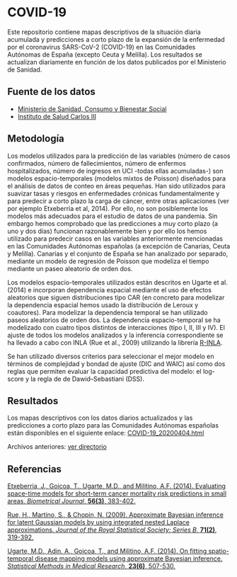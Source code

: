 # COVID-19
Este repositorio contiene mapas descriptivos de la situación diaria acumulada y predicciones a corto plazo de la expansión de la enfermedad por el coronavirus SARS-CoV-2 (COVID-19) en las Comunidades Autónomas de España (excepto Ceuta y Melilla). Los resultados se actualizan diariamente en función de los datos publicados por el Ministerio de Sanidad.

## Fuente de los datos

- [Ministerio de Sanidad, Consumo y Bienestar Social](https://www.mscbs.gob.es/profesionales/saludPublica/ccayes/alertasActual/nCov-China/situacionActual.htm)
- [Instituto de Salud Carlos III](https://covid19.isciii.es/)


## Metodología

Los modelos utilizados para la predicción de las variables (número de casos confirmados, número de fallecimientos, número de enfermos hospitalizados, número de ingresos en UCI -todas ellas acumuladas-) son modelos espacio-temporales (modelos mixtos de Poisson) diseñados para el análisis de datos de conteo en áreas pequeñas. Han sido utilizados para suavizar tasas y riesgos en enfermedades crónicas fundamentalmente y para predecir a corto plazo la carga de cáncer, entre otras aplicaciones (ver por ejemplo Etxeberria et al, 2014). Por ello, no son posiblemente los modelos más adecuados para el estudio de datos de una pandemia. Sin embargo hemos comprobado que las predicciones a muy corto plazo (a uno y dos días) funcionan razonablemente bien y por ello los hemos utilizado para predecir casos en las variables anteriormente mencionadas en las Comunidades Autónomas españolas (a excepción de Canarias, Ceuta y Melilla).  Canarias y el conjunto de España se han analizado por separado, mediante un modelo de regresión de Poisson que modeliza el tiempo mediante un paseo aleatorio de orden dos.

Los modelos espacio-temporales utilizados están descritos en Ugarte et al. (2014) e incorporan dependencia espacial mediante el uso de efectos aleatorios que siguen distribuciones tipo CAR (en concreto para modelizar la dependencia espacial hemos usado la distribución de Leroux y coautores).  Para modelizar la dependencia temporal se han utilizado paseos aleatorios de orden dos. La dependencia espacio-temporal se ha modelizado con cuatro tipos distintos de interacciones (tipo I, II, III y IV). El ajuste de todos los modelos analizados y la inferencia correspondiente se ha llevado a cabo con INLA (Rue et al., 2009) utilizando la librería [R-INLA](http://www.r-inla.org/).

Se han utilizado diversos criterios para seleccionar el mejor modelo en términos de complejidad y bondad de ajuste (DIC and WAIC) así como dos reglas que permiten evaluar la capacidad predictiva del modelo: el log-score y la regla de de Dawid–Sebastiani (DSS).



## Resultados
Los mapas descriptivos con los datos diarios actualizados y las predicciones a corto plazo para las Comunidades Autónomas españolas están disponibles en el siguiente enlace:
[COVID-19_20200404.html](https://emi-sstcdapp.unavarra.es/COVID-19/COVID-19_20200404.html)

Archivos anteriores: [ver directorio](https://emi-sstcdapp.unavarra.es/COVID-19/)


## Referencias
[Etxeberria, J., Goicoa, T., Ugarte, M.D., and Militino, A.F. (2014). Evaluating space-time models for short-term cancer mortality risk predictions in small areas. _Biometrical Journal_, __56(3)__, 383-402.](https://doi.org/10.1002/bimj.201200259)

[Rue, H., Martino, S., & Chopin, N. (2009). Approximate Bayesian inference for latent Gaussian models by using integrated nested Laplace approximations. _Journal of the Royal Statistical Society: Series B_, __71(2)__, 319-392.]( https://doi.org/10.1111/j.1467-9868.2008.00700.x)

[Ugarte, M.D., Adin, A., Goicoa, T., and Militino, A.F. (2014). On fitting spatio-temporal disease mapping models using approximate Bayesian inference. _Statistical Methods in Medical Research_, __23(6)__, 507-530.](https://doi.org/10.1177/0962280214527528)
